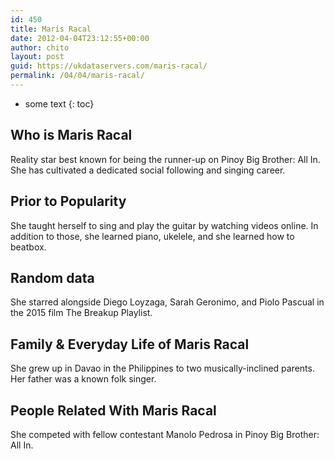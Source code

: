 ```yaml
---
id: 450
title: Maris Racal
date: 2012-04-04T23:12:55+00:00
author: chito
layout: post
guid: https://ukdataservers.com/maris-racal/
permalink: /04/04/maris-racal/
---
```


* some text
{: toc}


## Who is  Maris Racal
                  
                  
                  
Reality star best known for being the runner-up on Pinoy Big Brother: All In. She has cultivated a dedicated social following and singing career.
                  
                
                
                
## Prior to Popularity 
                  
                  
                  
She taught herself to sing and play the guitar by watching videos online. In addition to those, she learned piano, ukelele, and she learned how to beatbox.
                  
                
                
                
## Random data 
                  
                  
                  
She starred alongside Diego Loyzaga, Sarah Geronimo, and Piolo Pascual in the 2015 film The Breakup Playlist.
                  
                
                
                
## Family & Everyday Life of Maris Racal
                  
                  
                  
She grew up in Davao in the Philippines to two musically-inclined parents. Her father was a known folk singer.
                  
                
                
                
## People Related With  Maris Racal
                  
                  
                  
She competed with fellow contestant Manolo Pedrosa in Pinoy Big Brother: All In. 
                  
                
              
            
          
          
          
    
    
  
